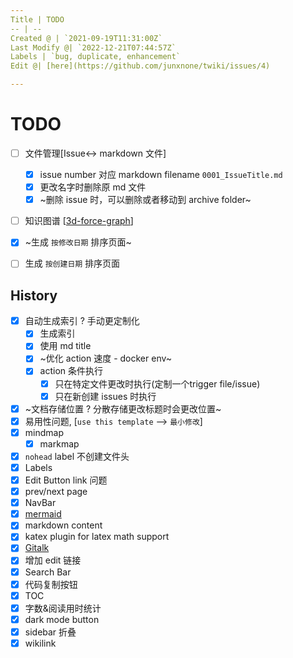 ```yaml
---
Title | TODO
-- | --
Created @ | `2021-09-19T11:31:00Z`
Last Modify @| `2022-12-21T07:44:57Z`
Labels | `bug, duplicate, enhancement`
Edit @| [here](https://github.com/junxnone/twiki/issues/4)

---
```

# TODO

- [ ] 文件管理[Issue<-> markdown 文件] 
  - [x] issue number 对应 markdown filename `0001_IssueTitle.md`
  - [x] 更改名字时删除原 md 文件
  - [x] ~删除 issue 时，可以删除或者移动到 archive folder~
- [ ]  知识图谱 [[3d-force-graph](https://github.com/vasturiano/3d-force-graph)]
- [x] ~生成 `按修改日期` 排序页面~
- [ ] 生成 `按创建日期` 排序页面


## History

- [x] 自动生成索引 ? 手动更定制化
  - [x] 生成索引
  - [x] 使用 md title
  - [x] ~优化 action 速度 - docker env~
  - [x] action 条件执行
    - [x] 只在特定文件更改时执行(定制一个trigger file/issue) 
    - [x] 只在新创建 issues 时执行 
- [x] ~文档存储位置 ? 分散存储更改标题时会更改位置~
- [x] 易用性问题, [`use this template` --> `最小修改`]
- [x] mindmap
  - [x] markmap
- [x] `nohead` label 不创建文件头
- [x] Labels
- [x] Edit Button link 问题
- [x] prev/next page
- [x] NavBar
- [x] [mermaid](https://github.com/Leward/mermaid-docsify)
- [x] markdown content
- [x] katex plugin for latex math support
- [x] [Gitalk](https://github.com/gitalk/gitalk/blob/master/readme-cn.md)
- [x] 增加 edit 链接
- [x] Search Bar
- [x] 代码复制按钮
- [x] TOC
- [x] 字数&阅读用时统计
- [x] dark mode button
- [x] sidebar 折叠
- [x] wikilink
